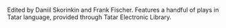 Edited by Daniil Skorinkin and Frank Fischer. Features a handful of plays in Tatar language, provided through Tatar Electronic Library.